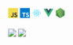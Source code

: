 <!--
### Hi there 👋

**nuintun/nuintun** is a ✨ _special_ ✨ repository because its `README.md` (this file) appears on your GitHub profile.

Here are some ideas to get you started:

- 🔭 I’m currently working on ...
- 🌱 I’m currently learning ...
- 👯 I’m looking to collaborate on ...
- 🤔 I’m looking for help with ...
- 💬 Ask me about ...
- 📫 How to reach me: ...
- 😄 Pronouns: ...
- ⚡ Fun fact: ...
-->

<div>
  <img height="20" src="https://raw.githubusercontent.com/github/explore/80688e429a7d4ef2fca1e82350fe8e3517d3494d/topics/javascript/javascript.png" />
  <img height="20" src="https://raw.githubusercontent.com/github/explore/80688e429a7d4ef2fca1e82350fe8e3517d3494d/topics/typescript/typescript.png" />
  <img height="20" src="https://raw.githubusercontent.com/github/explore/80688e429a7d4ef2fca1e82350fe8e3517d3494d/topics/react/react.png" />
  <img height="20" src="https://raw.githubusercontent.com/github/explore/80688e429a7d4ef2fca1e82350fe8e3517d3494d/topics/vue/vue.png" />
  <img height="20" src="https://raw.githubusercontent.com/github/explore/80688e429a7d4ef2fca1e82350fe8e3517d3494d/topics/nodejs/nodejs.png" />
</div>
<br />
<div>
  <img align="center" height="195" src="https://github-readme-stats.vercel.app/api?username=nuintun&title_color=1abc9c&icon_color=1abc9c&text_color=798795&bg_color=2c3e50" />
  <img align="center" height="195" src="https://github-readme-stats.vercel.app/api/top-langs/?username=nuintun&layout=compact&hide=Objective-C,shell,swift,lua&title_color=1abc9c&icon_color=1abc9c&text_color=798795&bg_color=2c3e50" />
</div>
